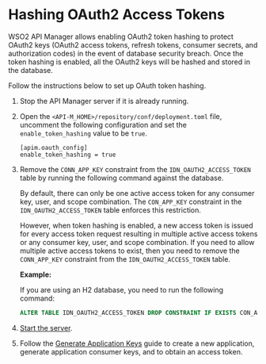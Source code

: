 # Hashing OAuth2 Access Tokens


WSO2 API Manager allows enabling OAuth2 token hashing to protect OAuth2 keys (OAuth2 access tokens, refresh tokens, consumer secrets, and authorization codes) in the event of database security breach.  Once the token hashing is enabled, all the OAuth2 keys will be hashed and stored in the database.

Follow the instructions below to set up OAuth token hashing.

1. Stop the API Manager server if it is already running.

2. Open the `<API-M_HOME>/repository/conf/deployment.toml` file, uncomment the following configuration and set the `enable_token_hashing` value to be `true`.  

    ``` 
    [apim.oauth_config]
    enable_token_hashing = true
    ```

3.  Remove the `CONN_APP_KEY` constraint from the `IDN_OAUTH2_ACCESS_TOKEN` table by running the following command against the database. 

     By default, there can only be one active access token for any consumer key, user, and scope combination. The `CON_APP_KEY` constraint in the `IDN_OAUTH2_ACCESS_TOKEN` table enforces this restriction.
             
     However, when token hashing is enabled, a new access token is issued for every access token request resulting in multiple active access tokens or any consumer key, user, and scope combination. If you need to allow multiple active access tokens to exist, then you need to remove the `CONN_APP_KEY` constraint from the `IDN_OAUTH2_ACCESS_TOKEN` table.

     **Example:**
     
     If you are using an H2 database, you need to run the following command:
    ``` sql
    ALTER TABLE IDN_OAUTH2_ACCESS_TOKEN DROP CONSTRAINT IF EXISTS CON_APP_KEY
    ```
               
4.  [Start the server]({{base_path}}/InstallAndSetup/InstallationGuide/running-the-product/#starting-the-server). 

5.  Follow the [Generate Application Keys]({{base_path}}/Learn/ConsumeAPI/ManageApplication/GenerateKeys/generate-api-keys) guide to create a new application, generate application consumer keys, and to obtain an access token.






